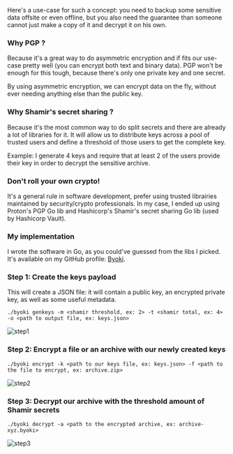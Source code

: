 <!--
TITLE: Achieve asymmetric encryption with PGP and Shamir's secret sharing
AUTHOR: William Bouzourène
-->
Here's a use-case for such a concept: you need to backup some sensitive data offsite or even offline, but you also need the guarantee than someone cannot just make a copy of it and decrypt it on his own.

### Why PGP ?
Because it's a great way to do asymmetric encryption and if fits our use-case pretty well (you can encrypt both text and binary data). PGP won't be enough for this tough, because there's only one private key and one secret.

By using asymmetric encryption, we can encrypt data on the fly, without ever needing anything else than the public key.

### Why Shamir's secret sharing ?
Because it's the most common way to do split secrets and there are already a lot of libraries for it. It will allow us to distribute keys across a pool of trusted users and define a threshold of those users to get the complete key.

Example: I generate 4 keys and require that at least 2 of the users provide their key in order to decrypt the sensitive archive.

### Don't roll your own crypto!
It's a general rule in software development, prefer using trusted librairies maintained by security/crypto professionals. In my case, I ended up using Proton's PGP Go lib and Hashicorp's Shamir's secret sharing Go lib (used by Hashicorp Vault).

### My implementation
I wrote the software in Go, as you could've guessed from the libs I picked. It's available on my GitHub profile: [Byoki](https://github.com/bouzourene/byoki).

### Step 1: Create the keys payload
This will create a JSON file: it will contain a public key, an encrypted private key, as well as some useful metadata.

```
./byoki genkeys -m <shamir threshold, ex: 2> -t <shamir total, ex: 4> -o <path to output file, ex: keys.json>
```

![step1](https://i.imgur.com/AwgPKFy.png)

### Step 2: Encrypt a file or an archive with our newly created keys
```
./byoki encrypt -k <path to our keys file, ex: keys.json> -f <path to the file to encrypt, ex: archive.zip>
```

![step2](https://i.imgur.com/NCZkG9o.png)

### Step 3: Decrypt our archive with the threshold amount of Shamir secrets
```
./byoki decrypt -a <path to the encrypted archive, ex: archive-xyz.byoki>
```
![step3](https://i.imgur.com/qlSN3Gn.png)

